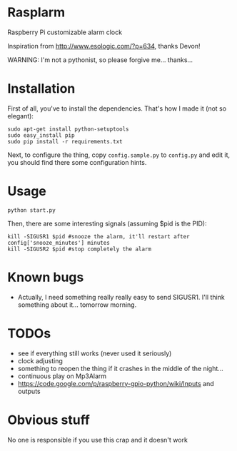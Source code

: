 Rasplarm
========

Raspberry Pi customizable alarm clock

Inspiration from <http://www.esologic.com/?p=634>, thanks Devon!

WARNING: I'm not a pythonist, so please forgive me... thanks...

Installation
============

First of all, you've to install the dependencies. That's how I made it (not so elegant):

    sudo apt-get install python-setuptools
    sudo easy_install pip
    sudo pip install -r requirements.txt

Next, to configure the thing, copy `config.sample.py` to `config.py` and edit it, you should find there some configuration hints.

Usage
=====

    python start.py

Then, there are some interesting signals (assuming $pid is the PID):

    kill -SIGUSR1 $pid #snooze the alarm, it'll restart after config['snooze_minutes'] minutes
    kill -SIGUSR2 $pid #stop completely the alarm

Known bugs
=========

* Actually, I need something really really easy to send SIGUSR1. I'll think something about it... tomorrow morning.

TODOs
=====

* see if everything still works (never used it seriously)
* clock adjusting
* something to reopen the thing if it crashes in the middle of the night...
* continuous play on Mp3Alarm
* https://code.google.com/p/raspberry-gpio-python/wiki/Inputs and outputs

Obvious stuff
=============

No one is responsible if you use this crap and it doesn't work

